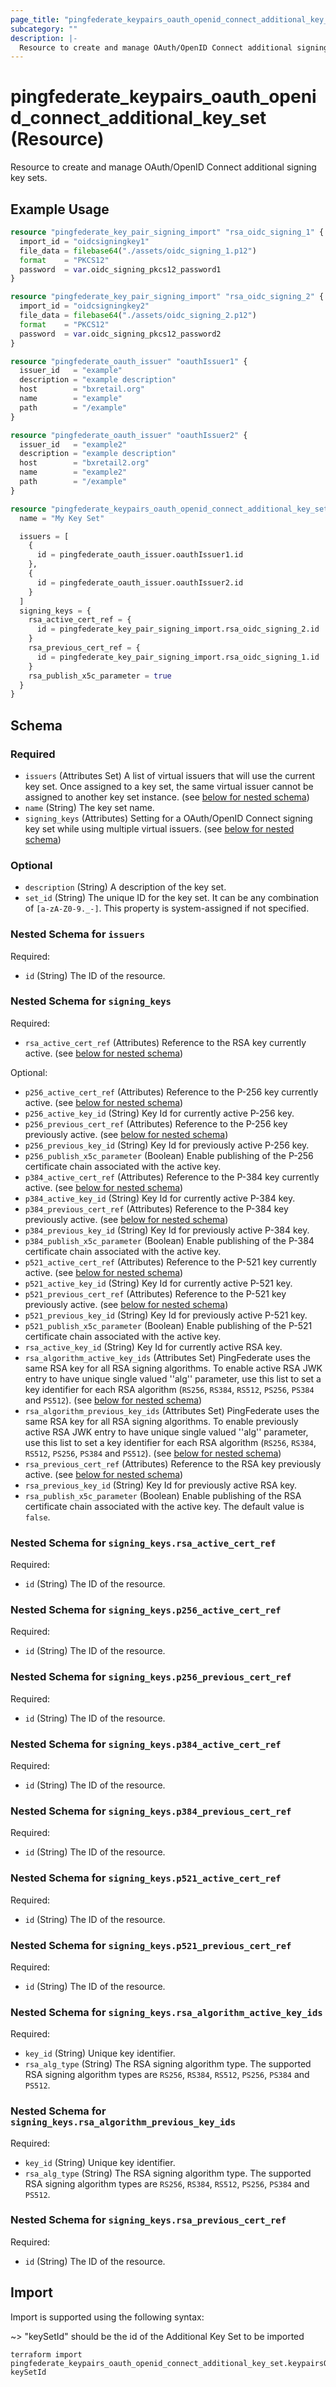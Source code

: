 ```yaml
---
page_title: "pingfederate_keypairs_oauth_openid_connect_additional_key_set Resource - terraform-provider-pingfederate"
subcategory: ""
description: |-
  Resource to create and manage OAuth/OpenID Connect additional signing key sets.
---
```


# pingfederate_keypairs_oauth_openid_connect_additional_key_set (Resource)

Resource to create and manage OAuth/OpenID Connect additional signing key sets.

## Example Usage

```terraform
resource "pingfederate_key_pair_signing_import" "rsa_oidc_signing_1" {
  import_id = "oidcsigningkey1"
  file_data = filebase64("./assets/oidc_signing_1.p12")
  format    = "PKCS12"
  password  = var.oidc_signing_pkcs12_password1
}

resource "pingfederate_key_pair_signing_import" "rsa_oidc_signing_2" {
  import_id = "oidcsigningkey2"
  file_data = filebase64("./assets/oidc_signing_2.p12")
  format    = "PKCS12"
  password  = var.oidc_signing_pkcs12_password2
}

resource "pingfederate_oauth_issuer" "oauthIssuer1" {
  issuer_id   = "example"
  description = "example description"
  host        = "bxretail.org"
  name        = "example"
  path        = "/example"
}

resource "pingfederate_oauth_issuer" "oauthIssuer2" {
  issuer_id   = "example2"
  description = "example description"
  host        = "bxretail2.org"
  name        = "example2"
  path        = "/example"
}

resource "pingfederate_keypairs_oauth_openid_connect_additional_key_set" "keypairsOAuthOpenIDConnectAdditionalKeySet" {
  name = "My Key Set"

  issuers = [
    {
      id = pingfederate_oauth_issuer.oauthIssuer1.id
    },
    {
      id = pingfederate_oauth_issuer.oauthIssuer2.id
    }
  ]
  signing_keys = {
    rsa_active_cert_ref = {
      id = pingfederate_key_pair_signing_import.rsa_oidc_signing_2.id
    }
    rsa_previous_cert_ref = {
      id = pingfederate_key_pair_signing_import.rsa_oidc_signing_1.id
    }
    rsa_publish_x5c_parameter = true
  }
}
```

<!-- schema generated by tfplugindocs -->
## Schema

### Required

- `issuers` (Attributes Set) A list of virtual issuers that will use the current key set. Once assigned to a key set, the same virtual issuer cannot be assigned to another key set instance. (see [below for nested schema](#nestedatt--issuers))
- `name` (String) The key set name.
- `signing_keys` (Attributes) Setting for a OAuth/OpenID Connect signing key set while using multiple virtual issuers. (see [below for nested schema](#nestedatt--signing_keys))

### Optional

- `description` (String) A description of the key set.
- `set_id` (String) The unique ID for the key set. It can be any combination of `[a-zA-Z0-9._-]`. This property is system-assigned if not specified.

<a id="nestedatt--issuers"></a>
### Nested Schema for `issuers`

Required:

- `id` (String) The ID of the resource.


<a id="nestedatt--signing_keys"></a>
### Nested Schema for `signing_keys`

Required:

- `rsa_active_cert_ref` (Attributes) Reference to the RSA key currently active. (see [below for nested schema](#nestedatt--signing_keys--rsa_active_cert_ref))

Optional:

- `p256_active_cert_ref` (Attributes) Reference to the P-256 key currently active. (see [below for nested schema](#nestedatt--signing_keys--p256_active_cert_ref))
- `p256_active_key_id` (String) Key Id for currently active P-256 key.
- `p256_previous_cert_ref` (Attributes) Reference to the P-256 key previously active. (see [below for nested schema](#nestedatt--signing_keys--p256_previous_cert_ref))
- `p256_previous_key_id` (String) Key Id for previously active P-256 key.
- `p256_publish_x5c_parameter` (Boolean) Enable publishing of the P-256 certificate chain associated with the active key.
- `p384_active_cert_ref` (Attributes) Reference to the P-384 key currently active. (see [below for nested schema](#nestedatt--signing_keys--p384_active_cert_ref))
- `p384_active_key_id` (String) Key Id for currently active P-384 key.
- `p384_previous_cert_ref` (Attributes) Reference to the P-384 key previously active. (see [below for nested schema](#nestedatt--signing_keys--p384_previous_cert_ref))
- `p384_previous_key_id` (String) Key Id for previously active P-384 key.
- `p384_publish_x5c_parameter` (Boolean) Enable publishing of the P-384 certificate chain associated with the active key.
- `p521_active_cert_ref` (Attributes) Reference to the P-521 key currently active. (see [below for nested schema](#nestedatt--signing_keys--p521_active_cert_ref))
- `p521_active_key_id` (String) Key Id for currently active P-521 key.
- `p521_previous_cert_ref` (Attributes) Reference to the P-521 key previously active. (see [below for nested schema](#nestedatt--signing_keys--p521_previous_cert_ref))
- `p521_previous_key_id` (String) Key Id for previously active P-521 key.
- `p521_publish_x5c_parameter` (Boolean) Enable publishing of the P-521 certificate chain associated with the active key.
- `rsa_active_key_id` (String) Key Id for currently active RSA key.
- `rsa_algorithm_active_key_ids` (Attributes Set) PingFederate uses the same RSA key for all RSA signing algorithms. To enable active RSA JWK entry to have unique single valued ''alg'' parameter, use this list to set a key identifier for each RSA algorithm (`RS256`, `RS384`, `RS512`, `PS256`, `PS384` and `PS512`). (see [below for nested schema](#nestedatt--signing_keys--rsa_algorithm_active_key_ids))
- `rsa_algorithm_previous_key_ids` (Attributes Set) PingFederate uses the same RSA key for all RSA signing algorithms. To enable previously active RSA JWK entry to have unique single valued ''alg'' parameter, use this list to set a key identifier for each RSA algorithm (`RS256`, `RS384`, `RS512`, `PS256`, `PS384` and `PS512`). (see [below for nested schema](#nestedatt--signing_keys--rsa_algorithm_previous_key_ids))
- `rsa_previous_cert_ref` (Attributes) Reference to the RSA key previously active. (see [below for nested schema](#nestedatt--signing_keys--rsa_previous_cert_ref))
- `rsa_previous_key_id` (String) Key Id for previously active RSA key.
- `rsa_publish_x5c_parameter` (Boolean) Enable publishing of the RSA certificate chain associated with the active key. The default value is `false`.

<a id="nestedatt--signing_keys--rsa_active_cert_ref"></a>
### Nested Schema for `signing_keys.rsa_active_cert_ref`

Required:

- `id` (String) The ID of the resource.


<a id="nestedatt--signing_keys--p256_active_cert_ref"></a>
### Nested Schema for `signing_keys.p256_active_cert_ref`

Required:

- `id` (String) The ID of the resource.


<a id="nestedatt--signing_keys--p256_previous_cert_ref"></a>
### Nested Schema for `signing_keys.p256_previous_cert_ref`

Required:

- `id` (String) The ID of the resource.


<a id="nestedatt--signing_keys--p384_active_cert_ref"></a>
### Nested Schema for `signing_keys.p384_active_cert_ref`

Required:

- `id` (String) The ID of the resource.


<a id="nestedatt--signing_keys--p384_previous_cert_ref"></a>
### Nested Schema for `signing_keys.p384_previous_cert_ref`

Required:

- `id` (String) The ID of the resource.


<a id="nestedatt--signing_keys--p521_active_cert_ref"></a>
### Nested Schema for `signing_keys.p521_active_cert_ref`

Required:

- `id` (String) The ID of the resource.


<a id="nestedatt--signing_keys--p521_previous_cert_ref"></a>
### Nested Schema for `signing_keys.p521_previous_cert_ref`

Required:

- `id` (String) The ID of the resource.


<a id="nestedatt--signing_keys--rsa_algorithm_active_key_ids"></a>
### Nested Schema for `signing_keys.rsa_algorithm_active_key_ids`

Required:

- `key_id` (String) Unique key identifier.
- `rsa_alg_type` (String) The RSA signing algorithm type. The supported RSA signing algorithm types are `RS256`, `RS384`, `RS512`, `PS256`, `PS384` and `PS512`.


<a id="nestedatt--signing_keys--rsa_algorithm_previous_key_ids"></a>
### Nested Schema for `signing_keys.rsa_algorithm_previous_key_ids`

Required:

- `key_id` (String) Unique key identifier.
- `rsa_alg_type` (String) The RSA signing algorithm type. The supported RSA signing algorithm types are `RS256`, `RS384`, `RS512`, `PS256`, `PS384` and `PS512`.


<a id="nestedatt--signing_keys--rsa_previous_cert_ref"></a>
### Nested Schema for `signing_keys.rsa_previous_cert_ref`

Required:

- `id` (String) The ID of the resource.

## Import

Import is supported using the following syntax:

~> "keySetId" should be the id of the Additional Key Set to be imported

```shell
terraform import pingfederate_keypairs_oauth_openid_connect_additional_key_set.keypairsOAuthOpenIDConnectAdditionalKeySet keySetId
```